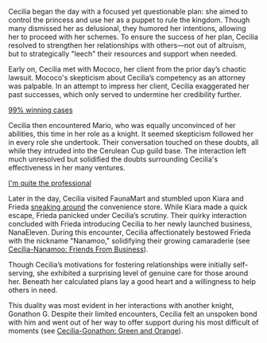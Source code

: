 Cecilia began the day with a focused yet questionable plan: she aimed to control the princess and use her as a puppet to rule the kingdom. Though many dismissed her as delusional, they humored her intentions, allowing her to proceed with her schemes. To ensure the success of her plan, Cecilia resolved to strengthen her relationships with others—not out of altruism, but to strategically "leech" their resources and support when needed.

Early on, Cecilia met with Mococo, her client from the prior day’s chaotic lawsuit. Mococo's skepticism about Cecilia’s competency as an attorney was palpable. In an attempt to impress her client, Cecilia exaggerated her past successes, which only served to undermine her credibility further.

[99% winning cases](#embed:https://www.youtube.com/live/iAYrdIlfVf0?t=610)

Cecilia then encountered Mario, who was equally unconvinced of her abilities, this time in her role as a knight. It seemed skepticism followed her in every role she undertook. Their conversation touched on these doubts, all while they intruded into the Cerulean Cup guild base. The interaction left much unresolved but solidified the doubts surrounding Cecilia's effectiveness in her many ventures.

[I'm quite the professional](#embed:https://www.youtube.com/live/iAYrdIlfVf0?feature=shared\&t=973)

Later in the day, Cecilia visited FaunaMart and stumbled upon Kiara and Frieda [sneaking around](https://www.youtube.com/live/iAYrdIlfVf0?feature=shared\&t=1728) the convenience store. While Kiara made a quick escape, Frieda panicked under Cecilia’s scrutiny. Their quirky interaction concluded with Frieda introducing Cecilia to her newly launched business, NanaEleven. During this encounter, Cecilia affectionately bestowed Frieda with the nickname "Nanamoo," solidifying their growing camaraderie (see [Cecilia-Nanamoo: Friends From Business](#edge:moom-cecilia-bottom-0-left-1)).

Though Cecilia’s motivations for fostering relationships were initially self-serving, she exhibited a surprising level of genuine care for those around her. Beneath her calculated plans lay a good heart and a willingness to help others in need.

This duality was most evident in her interactions with another knight, Gonathon G. Despite their limited encounters, Cecilia felt an unspoken bond with him and went out of her way to offer support during his most difficult of moments (see [Cecilia-Gonathon: Green and Orange](#edge:cecilia-gigi-bottom-1-right-3)).
